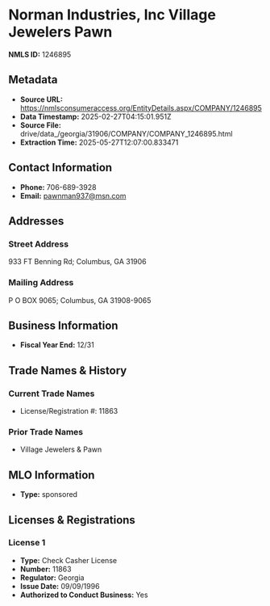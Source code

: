 # Norman Industries, Inc Village Jewelers Pawn

**NMLS ID:** 1246895

## Metadata
- **Source URL:** https://nmlsconsumeraccess.org/EntityDetails.aspx/COMPANY/1246895
- **Data Timestamp:** 2025-02-27T04:15:01.951Z
- **Source File:** drive/data_/georgia/31906/COMPANY/COMPANY_1246895.html
- **Extraction Time:** 2025-05-27T12:07:00.833471

## Contact Information
- **Phone:** 706-689-3928
- **Email:** pawnman937@msn.com

## Addresses
### Street Address
933 FT Benning Rd; Columbus, GA 31906

### Mailing Address
P O BOX 9065; Columbus, GA 31908-9065

## Business Information
- **Fiscal Year End:** 12/31

## Trade Names & History
### Current Trade Names
- License/Registration #: 11863

### Prior Trade Names
- Village Jewelers & Pawn

## MLO Information
- **Type:** sponsored

## Licenses & Registrations

### License 1
- **Type:** Check Casher License
- **Number:** 11863
- **Regulator:** Georgia
- **Issue Date:** 09/09/1996
- **Authorized to Conduct Business:** Yes
